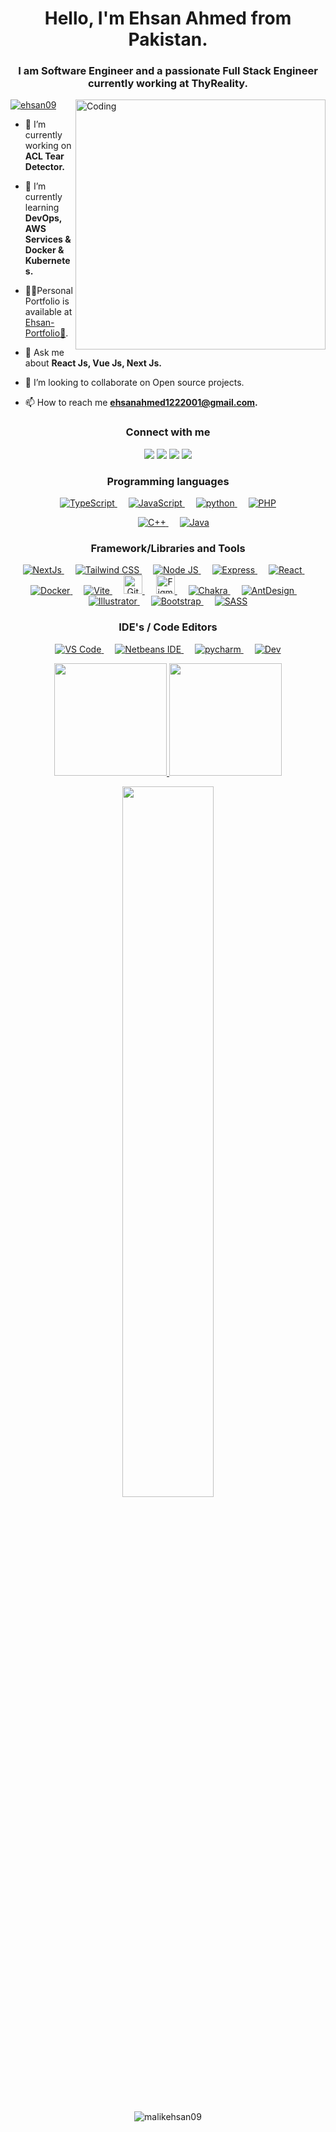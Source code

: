 <h1 align="center">Hello, I'm Ehsan Ahmed from Pakistan.</h1>
<h3 align="center">I am Software Engineer and a passionate Full Stack Engineer currently working at  ThyReality.</h3>

<img align ="right" alt ="Coding" width ="400" src="https://raw.githubusercontent.com/hasibul-hasan-shuvo/hasibul-hasan-shuvo/main/images/coding-boy.gif">
<p align="left"> <a href="https://twitter.com/ehsan09" target="blank"><img src="https://img.shields.io/twitter/follow/ehsan09?logo=twitter&style=for-the-badge" alt="ehsan09" /></a> </p>


- 🔭 I’m currently working on **ACL Tear Detector.**

- 🌱 I’m currently learning **DevOps, AWS Services & Docker & Kubernetes.**

- 👨‍💻Personal Portfolio is available at [Ehsan-Portfolio🔗](https://ehsan-portfolio-umber.vercel.app/).

- 💬 Ask me about **React Js, Vue Js, Next Js.**

- 🤝 I’m looking to collaborate on Open source projects.

- 📫 How to reach me **ehsanahmed1222001@gmail.com.**

<!--:Social Media Links!-->
<div align="center">
<h3 align="center">Connect with me</h3>
<a href = "https://www.facebook.com/captainWaheed43/"><img src="https://img.icons8.com/color/48/000000/facebook.png"/></a>
<a href = "https://www.instagram.com/captain_waheed_/"><img src="https://img.icons8.com/fluent/48/000000/instagram-new.png"/></a>
<a href = "https://www.linkedin.com/in/abdul-waheed781/"><img src="https://img.icons8.com/fluent/48/000000/linkedin.png"/></a>
<a href = "https://twitter.com/captainWaheed43"><img src="https://img.icons8.com/fluent/48/000000/twitterx.png"/></a>
</div>

<div align="center" >
<p > 
<h3 >Programming languages</h3>  
  <a href="#">
    <img alt="TypeScript" src="https://img.shields.io/badge/typescript-%23007ACC.svg?style=for-the-badge&logo=typescript&logoColor=white"/>
  </a>&emsp;
<a href="#">
    <img alt="JavaScript" src="https://img.shields.io/badge/JavaScript-323330?style=for-the-badge&logo=javascript&logoColor=F7DF1E"/>
  </a> &emsp;
  <a href="#">
    <img alt="python" src="https://img.shields.io/badge/python-3670A0?style=for-the-badge&logo=python&logoColor=ffdd54"/>
  </a>
&emsp;
<a href="#">
    <img alt="PHP" src="https://img.shields.io/badge/php-%23777BB4.svg?style=for-the-badge&logo=php&logoColor=white"/>
</a>
  
  &emsp;
<a href="#">
    <img alt="C++" src="https://img.shields.io/badge/C%2B%2B-00599C?style=for-the-badge&logo=c%2B%2B&logoColor=white"/>
  </a>
  &emsp;
<a href="#">
    <img alt="Java" src="https://img.shields.io/badge/Java-ED8B00?style=for-the-badge&logo=java&logoColor=white"/>
  </a>
 
</p>

</div>
<div align="center" >
<p >

  <h3 >Framework/Libraries and Tools</h3>

  <a href="#" target="_blank"> 
     <img alt="NextJs" src="https://img.shields.io/badge/Next-black?style=for-the-badge&logo=next.js&logoColor=white">
   </a>
   &emsp;
   <a href="#" target="_blank"> 
     <img alt="Tailwind CSS" src="https://img.shields.io/badge/tailwindcss-%2338B2AC.svg?style=for-the-badge&logo=tailwind-css&logoColor=white">
   </a>
   &emsp;
   <a href="#" target="_blank"> 
     <img alt="Node JS" src="https://img.shields.io/badge/node.js-6DA55F?style=for-the-badge&logo=node.js&logoColor=white">
   </a>  &emsp;
   <a href="#" target="_blank"> 
    <img alt="Express" src="https://img.shields.io/badge/express.js-%23404d59.svg?style=for-the-badge&logo=express&logoColor=%2361DAFB"/>
  </a>&emsp;
   <a href="#" target="_blank"> 
    <img alt="React" src="https://img.shields.io/badge/react-%2320232a.svg?style=for-the-badge&logo=react&logoColor=%2361DAFB"/>
  </a> &emsp;
   <a href="#" target="_blank"> 
    <img alt="Docker" src="https://img.shields.io/badge/docker-%230db7ed.svg?style=for-the-badge&logo=docker&logoColor=white"/>
  </a>&emsp;
    <a href="#" target="_blank"> 
     <img alt="Vite" src="https://img.shields.io/badge/vite-%23646CFF.svg?style=for-the-badge&logo=vite&logoColor=white">
   </a>
   &emsp;
  <a href="#" target="_blank"> 
    <img alt="GitHub" src="https://img.shields.io/badge/GitHub-100000?style=for-the-badge&logo=github&logoColor=white" height="30px"/>
  </a>
  &emsp;
  <a href="#" target="_blank"> 
    <img alt="Figma" src="https://img.shields.io/badge/Figma-100000?style=for-the-badge&logo=figma&logoColor=blue" height="30px"/>
  </a> &emsp;
   <a href="#" target="_blank"> 
    <img alt="Chakra" src="https://img.shields.io/badge/chakra-%234ED1C5.svg?style=for-the-badge&logo=chakraui&logoColor=white"/>
  </a> &emsp;
   <a href="#" target="_blank"> 
    <img alt="AntDesign" src="https://img.shields.io/badge/-AntDesign-%230170FE?style=for-the-badge&logo=ant-design&logoColor=white"/>
  </a>&emsp;
   <a href="#" target="_blank"> 
    <img alt="Illustrator" src="https://img.shields.io/badge/Adobe-illustrator-31A8FF?style=for-the-badge&logo=Adobe-illustrator&labelColor=0a446b&logoWidth=15"/>
  </a> &emsp;
  <a href="#" target="_blank"> 
     <img alt="Bootstrap" src="https://img.shields.io/badge/Bootstrap-563D7C?style=for-the-badge&logo=bootstrap&logoColor=white">
   </a>
   &emsp;
  <a href="#" target="_blank"> 
    <img alt="SASS" src="https://img.shields.io/badge/SASS-hotpink.svg?style=for-the-badge&logo=SASS&logoColor=white"/>
  </a>
</p>
</div>

<div align="center">
<p > 
  <h3 >IDE's / Code Editors</h3> 
  <a href="#" target="_blank"> 
    <img alt="VS Code" src="https://img.shields.io/badge/Visual_Studio_Code-0078D4?style=for-the-badge&logo=visual%20studio%20code&logoColor=white"/>
  </a>
    &emsp;
  <a href="#" target="_blank"> 
    <img alt="Netbeans IDE" src="https://img.shields.io/badge/NetBeansIDE-1B6AC6.svg?style=for-the-badge&logo=apache-netbeans-ide&logoColor=white"/>
  </a>
   &emsp;
  <a href="#" target="_blank"> 
   <img alt="pycharm"src="https://img.shields.io/badge/pycharm-143?style=for-the-badge&logo=pycharm&logoColor=black&color=black&labelColor=green"/>
  </a>
   &emsp;
  <a href="#" target="_blank"> 
    <img alt="Dev" src="https://img.shields.io/badge/Dev-001576.svg?style=for-the-badge&logo=Dev&logoColor=blue"/>
  </a>
</p>
</div>

<p align="center">
<a href="#">
  <img height="180em" src="https://github-readme-stats.vercel.app/api?username=captainWaheed&show_icons=true&theme=tokyonight&hide_border=true"/>
  <img height="180em" src="https://github-readme-stats.vercel.app/api/top-langs/?username=captainwaheed&layout=compact&langs_count=8&theme=tokyonight&hide_border=true"/>
</a>
  <p align="center">
  <img width="54%" src="https://streak-stats.demolab.com?user=captainwaheed&theme=tokyonight&hide_border=true" />
  </p>
</p>
</p>
</p>
<p align="center">
  <img align="center" src="https://github-readme-stats.vercel.app/api/top-langs?username=malikehsan09&show_icons=true&locale=en&layout=compact&theme=radical&bg_color=0D1117&title_color=F85D7F&text_color=FFFFFF&icon_color=F85D7F&border_color=30363D" alt="malikehsan09" />
</p>

